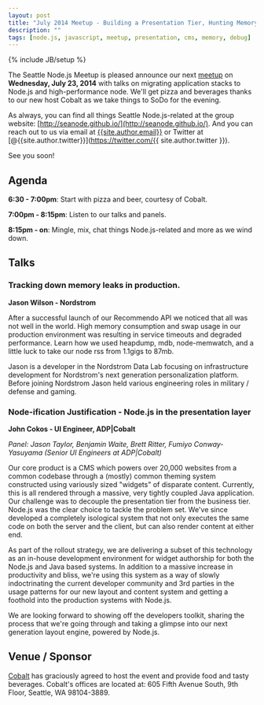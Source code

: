 ```yaml
---
layout: post
title: "July 2014 Meetup - Building a Presentation Tier, Hunting Memory Leaks"
description: ""
tags: [node.js, javascript, meetup, presentation, cms, memory, debug]
---
```

{% include JB/setup %}

The Seattle Node.js Meetup is pleased announce our next
[meetup](http://www.meetup.com/Seattle-Node-js/events/188656412/)
on **Wednesday, July 23, 2014** with talks on
migrating application stacks to Node.js and high-performance node. We'll get
pizza and beverages thanks to our new host Cobalt as we take things to SoDo
for the evening.

As always, you can find all things Seattle Node.js-related at the group website:
[http://seanode.github.io/](http://seanode.github.io/). And you can reach out to
us via email at [{{site.author.email}}](mailto:{{site.author.email}}) or Twitter
at [@{{site.author.twitter}}](https://twitter.com/{{ site.author.twitter }}).

See you soon!

## Agenda

**6:30 - 7:00pm**: Start with pizza and beer, courtesy of Cobalt.

**7:00pm - 8:15pm**: Listen to our talks and panels.

**8:15pm - on**: Mingle, mix, chat things Node.js-related and more as we wind
down.


<!-- more start -->

## Talks

### Tracking down memory leaks in production.

**Jason Wilson - Nordstrom**

After a successful launch of our Recommendo API we noticed that all was not well
in the world. High memory consumption and swap usage in our production
environment was resulting in service timeouts and degraded performance. Learn
how we used heapdump, mdb, node-memwatch, and a little luck to take our node rss
from 1.1gigs to 87mb.

Jason is a developer in the Nordstrom Data Lab focusing on
infrastructure development for Nordstrom's next generation personalization
platform. Before joining Nordstrom Jason held various engineering roles in
military / defense and gaming.


### Node-ification Justification - Node.js in the presentation layer

**John Cokos - UI Engineer, ADP\|Cobalt**

*Panel: Jason Taylor, Benjamin Waite, Brett Ritter, Fumiyo Conway-Yasuyama
(Senior UI Engineers at ADP\|Cobalt)*

Our core product is a CMS which powers over 20,000 websites from a common
codebase through a (mostly) common theming system constructed using variously
sized "widgets" of disparate content.  Currently, this is all rendered through a
massive, very tightly coupled Java application.  Our challenge was to decouple
the presentation tier from the business tier. Node.js was the clear choice to
tackle the problem set. We've since developed a completely isological system
that not only executes the same code on both the server and the client, but can
also render content at either end.

As part of the rollout strategy, we are delivering a subset of this technology
as an in-house development environment for widget authorship for both the
Node.js and Java based systems.  In addition to a massive increase in
productivity and bliss, we're using this system as a way of slowly
indoctrinating the current developer community and 3rd parties in the usage
patterns for our new layout and content system and getting a foothold into the
production systems with Node.js.

We are looking forward to showing off the developers toolkit, sharing the
process that we're going through and taking a glimpse into our next generation
layout engine, powered by Node.js.


## Venue / Sponsor

[Cobalt](http://www.cobalt.com/) has graciously agreed to host the event and
provide food and tasty beverages. Cobalt's offices are located at: 605 Fifth
Avenue South, 9th Floor, Seattle, WA 98104-3889.

<!-- more end -->
